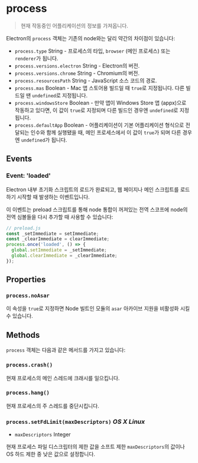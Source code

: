 ﻿# process

> 현재 작동중인 어플리케이션의 정보를 가져옵니다.

Electron의 `process` 객체는 기존의 node와는 달리 약간의 차이점이 있습니다:

* `process.type` String - 프로세스의 타입, `browser` (메인 프로세스) 또는
  `renderer`가 됩니다.
* `process.versions.electron` String - Electron의 버전.
* `process.versions.chrome` String - Chromium의 버전.
* `process.resourcesPath` String - JavaScript 소스 코드의 경로.
* `process.mas` Boolean - Mac 앱 스토어용 빌드일 때 `true`로 지정됩니다. 다른
  빌드일 땐 `undefined`로 지정됩니다.
* `process.windowsStore` Boolean - 만약 앱이 Windows Store 앱 (appx)으로 작동하고
  있다면, 이 값이 `true`로 지정되며 다른 빌드인 경우엔 `undefined`로 지정됩니다.
* `process.defaultApp` Boolean - 어플리케이션이 기본 어플리케이션 형식으로 전달되는
  인수와 함께 실행됐을 때, 메인 프로세스에서 이 값이 `true`가 되며 다른 경우엔
  `undefined`가 됩니다.

## Events

### Event: 'loaded'

Electron 내부 초기화 스크립트의 로드가 완료되고, 웹 페이지나 메인 스크립트를 로드하기
시작할 때 발생하는 이벤트입니다.

이 이벤트는 preload 스크립트를 통해 node 통합이 꺼져있는 전역 스코프에 node의 전역
심볼들을 다시 추가할 때 사용할 수 있습니다:

```javascript
// preload.js
const _setImmediate = setImmediate;
const _clearImmediate = clearImmediate;
process.once('loaded', () => {
  global.setImmediate = _setImmediate;
  global.clearImmediate = _clearImmediate;
});
```

## Properties

### `process.noAsar`

이 속성을 `true`로 지정하면 Node 빌트인 모듈의 `asar` 아카이브 지원을 비활성화 시킬
수 있습니다.

## Methods

`process` 객체는 다음과 같은 메서드를 가지고 있습니다:

### `process.crash()`

현재 프로세스의 메인 스레드에 크래시를 일으킵니다.

### `process.hang()`

현재 프로세스의 주 스레드를 중단시킵니다.

### `process.setFdLimit(maxDescriptors)` _OS X_ _Linux_

* `maxDescriptors` Integer

현재 프로세스 파일 디스크립터의 제한 값을 소프트 제한 `maxDescriptors`의 값이나 OS 하드
제한 중 낮은 값으로 설정합니다.
